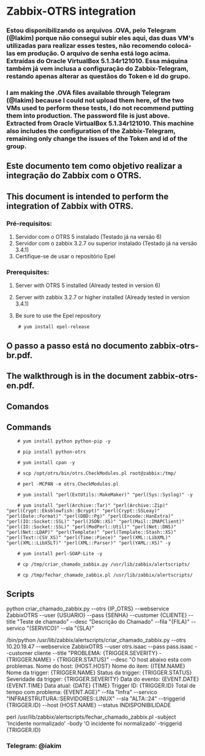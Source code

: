 # Zabbix-OTRS integration

### Estou disponibilizando os arquivos .OVA, pelo Telegram (@Iakim) porque não consegui subir eles aqui, das duas VM's utilizadas para realizar esses testes, não recomendo colocá-las em produção. O arquivo de senha está logo acima. Extraídas do Oracle VirtualBox 5.1.34r121010. Essa máquina também já vem inclusa a configuração do Zabbix-Telegram, restando apenas alterar as questãos do Token e id do grupo.

### I am making the .OVA files available through Telegram (@Iakim) because I could not upload them here, of the two VMs used to perform these tests, I do not recommend putting them into production. The password file is just above. Extracted from Oracle VirtualBox 5.1.34r121010. This machine also includes the configuration of the Zabbix-Telegram, remaining only change the issues of the Token and id of the group.

## Este documento tem como objetivo realizar a integração do Zabbix com o OTRS.

## This document is intended to perform the integration of Zabbix with OTRS.

### Pré-requisitos:

1. Servidor com o OTRS 5 instalado (Testado já na versão 6)
2. Servidor com o zabbix 3.2.7 ou superior instalado (Testado já na versão 3.4.1)
3. Certifique-se de usar o repositório Epel

### Prerequisites:

1. Server with OTRS 5 installed (Already tested in version 6)
2. Server with zabbix 3.2.7 or higher installed (Already tested in version 3.4.1)
3. Be sure to use the Epel repository

        # yum install epel-release

## O passo a passo está no documento zabbix-otrs-br.pdf.

## The walkthrough is in the document zabbix-otrs-en.pdf.

## Comandos

## Commands

        # yum install python python-pip -y

        # pip install python-otrs

        # yum install cpan -y

        # scp /opt/otrs/bin/otrs.CheckModules.pl root@zabbix:/tmp/

        # perl -MCPAN -e otrs.CheckModules.pl

        # yum install "perl(ExtUtils::MakeMaker)" "perl(Sys::Syslog)" -y

        # yum install "perl(Archive::Tar)" "perl(Archive::Zip)" "perl(Crypt::Eksblowfish::Bcrypt)" "perl(Crypt::SSLeay)" "perl(Date::Format)" "perl(DBD::Pg)" "perl(Encode::HanExtra)" "perl(IO::Socket::SSL)" "perl(JSON::XS)" "perl(Mail::IMAPClient)" "perl(IO::Socket::SSL)" "perl(ModPerl::Util)" "perl(Net::DNS)" "perl(Net::LDAP)" "perl(Template)" "perl(Template::Stash::XS)" "perl(Text::CSV_XS)" "perl(Time::Piece)" "perl(XML::LibXML)" "perl(XML::LibXSLT)" "perl(XML::Parser)" "perl(YAML::XS)" -y

        # yum install perl-SOAP-Lite -y

        # cp /tmp/criar_chamado_zabbix.py /usr/lib/zabbix/alertscripts/

        # cp /tmp/fechar_chamado_zabbix.pl /usr/lib/zabbix/alertscripts/

## Scripts

python criar_chamado_zabbix.py --otrs {IP_OTRS} --webservice ZabbixOTRS --user {USUARIO} --pass {SENHA} --customer {CLIENTE} --title "Teste de chamado" --desc "Descrição do Chamado" --fila "{FILA}" --servico "{SERVICO}" --sla "{SLA}"

/bin/python /usr/lib/zabbix/alertscripts/criar_chamado_zabbix.py --otrs 10.20.19.47 --webservice ZabbixOTRS --user otrs.isaac --pass pass.isaac --customer cliente --title "PROBLEMA: {TRIGGER.SEVERITY} - {TRIGGER.NAME} - {TRIGGER.STATUS}" --desc "O host abaixo esta com problemas.
Nome do host: {HOST.HOST}
Nome do item: {ITEM.NAME}
Nome da trigger: {TRIGGER.NAME}
Status da trigger: {TRIGGER.STATUS}
Severidade da trigger: {TRIGGER.SEVERITY}
Data do evento: {EVENT.DATE} {EVENT.TIME}
Data atual: {DATE} {TIME}
Trigger ID: {TRIGGER.ID}
Total de tempo com problema: {EVENT.AGE}" --fila "Infra" --servico "INFRAESTRUTURA::SERVIDORES::LINUX" --sla "ALTA::24" --triggerid {TRIGGER.ID} --host {HOST.NAME} --status INDISPONIBILIDADE

perl /usr/lib/zabbix/alertscripts/fechar_chamado_zabbix.pl -subject 'Incidente normalizado' -body 'O incidente foi normalizado' -triggerid {TRIGGER.ID}

### Telegram: @iakim
